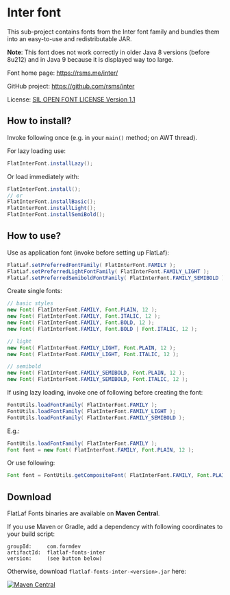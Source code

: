 Inter font
==========

This sub-project contains fonts from the Inter font family and bundles them into
an easy-to-use and redistributable JAR.

**Note**: This font does not work correctly in older Java 8 versions (before
8u212) and in Java 9 because it is displayed way too large.

Font home page: https://rsms.me/inter/

GitHub project: https://github.com/rsms/inter

License:
[SIL OPEN FONT LICENSE Version 1.1](src/main/resources/com/formdev/flatlaf/fonts/inter/LICENSE.txt)


How to install?
---------------

Invoke following once (e.g. in your `main()` method; on AWT thread).

For lazy loading use:

~~~java
FlatInterFont.installLazy();
~~~

Or load immediately with:

~~~java
FlatInterFont.install();
// or
FlatInterFont.installBasic();
FlatInterFont.installLight();
FlatInterFont.installSemiBold();
~~~


How to use?
-----------

Use as application font (invoke before setting up FlatLaf):

~~~java
FlatLaf.setPreferredFontFamily( FlatInterFont.FAMILY );
FlatLaf.setPreferredLightFontFamily( FlatInterFont.FAMILY_LIGHT );
FlatLaf.setPreferredSemiboldFontFamily( FlatInterFont.FAMILY_SEMIBOLD );
~~~

Create single fonts:

~~~java
// basic styles
new Font( FlatInterFont.FAMILY, Font.PLAIN, 12 );
new Font( FlatInterFont.FAMILY, Font.ITALIC, 12 );
new Font( FlatInterFont.FAMILY, Font.BOLD, 12 );
new Font( FlatInterFont.FAMILY, Font.BOLD | Font.ITALIC, 12 );

// light
new Font( FlatInterFont.FAMILY_LIGHT, Font.PLAIN, 12 );
new Font( FlatInterFont.FAMILY_LIGHT, Font.ITALIC, 12 );

// semibold
new Font( FlatInterFont.FAMILY_SEMIBOLD, Font.PLAIN, 12 );
new Font( FlatInterFont.FAMILY_SEMIBOLD, Font.ITALIC, 12 );
~~~

If using lazy loading, invoke one of following before creating the font:

~~~java
FontUtils.loadFontFamily( FlatInterFont.FAMILY );
FontUtils.loadFontFamily( FlatInterFont.FAMILY_LIGHT );
FontUtils.loadFontFamily( FlatInterFont.FAMILY_SEMIBOLD );
~~~

E.g.:

~~~java
FontUtils.loadFontFamily( FlatInterFont.FAMILY );
Font font = new Font( FlatInterFont.FAMILY, Font.PLAIN, 12 );
~~~

Or use following:

~~~java
Font font = FontUtils.getCompositeFont( FlatInterFont.FAMILY, Font.PLAIN, 12 );
~~~


Download
--------

FlatLaf Fonts binaries are available on **Maven Central**.

If you use Maven or Gradle, add a dependency with following coordinates to your
build script:

    groupId:     com.formdev
    artifactId:  flatlaf-fonts-inter
    version:     (see button below)

Otherwise, download `flatlaf-fonts-inter-<version>.jar` here:

[![Maven Central](https://img.shields.io/maven-central/v/com.formdev/flatlaf-fonts-inter?style=flat-square)](https://central.sonatype.com/artifact/com.formdev/flatlaf-fonts-inter)
